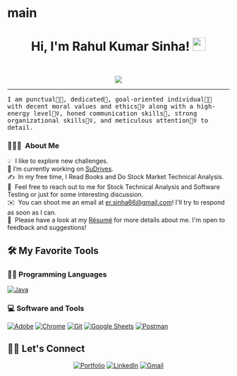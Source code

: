 # main


<h1 align="center">
Hi, I'm Rahul Kumar Sinha!
  <img src="https://media.giphy.com/media/hvRJCLFzcasrR4ia7z/giphy.gif" width="30"></h1>
 


<br/>

<!-- Typing SVG by DenverCoder1 - https://github.com/DenverCoder1/readme-typing-svg -->
<p align="center">
  <a href="https://github.com/DenverCoder1/readme-typing-svg"><img src="https://readme-typing-svg.herokuapp.com?lines=ECE+Student;Software+Test+Engineer;Always%20learning%20new%20things&center=true&width=380&height=45"></a>
</p>
<hr/>
<samp>
I am punctual👩‍🎓, dedicated🎯, goal-oriented individual👩‍💻 with decent moral values and ethics🙇‍♀️ along with a high-energy level🤹‍♀️, honed communication skills👐, strong organizational skills👮‍♀️, and meticulous attention🕵️‍♀️ to detail.
</samp>

### 👨🏻‍💻 &nbsp;About Me

💡 &nbsp;I like to explore new challenges.\
🔭 I’m currently working on [SuDrives](https://www.sudrives.com/).\
✍️ &nbsp;In my free time, I Read Books and Do Stock Market Technical Analysis.\
💬 &nbsp;Feel free to reach out to me for Stock Technical Analysis and Software Testing or just for some interesting discussion.\
✉️ &nbsp;You can shoot me an email at er.sinha66@gmail.com! I'll try to respond as soon as I can.\
📄 &nbsp;Please have a look at my [Résumé](https://drive.google.com/file/d/1J_dWXbFEqUSlruKay9JulY9kGwjTaJXz/view?usp=sharing) for more details about me. I'm open to feedback and suggestions!



## 🛠️ My Favorite Tools

### 👨‍💻 Programming Languages

<p>
    <a href="https://github.com/search?q=user%3ADenverCoder1+is%3Arepo+language%3Ajava"><img alt="Java" src="https://img.shields.io/badge/Java-%23007396.svg?logo=java&logoColor=white"></a>
    </a>

### 💻 Software and Tools

<p>
    <a href="#"><img alt="Adobe" src="https://img.shields.io/badge/Adobe%20-%23FF0000.svg?logo=adobe&logoColor=white"></a>
    <a href="#"><img alt="Chrome" src="https://img.shields.io/badge/Chrome-3DDC84?logo=google-chrome&logoColor=white"></a>
    <a href="#"><img alt="Git" src="https://img.shields.io/badge/Git%20-%23F05033.svg?logo=git&logoColor=white"></a>
    <a href="#"><img alt="Google Sheets" src="https://img.shields.io/badge/Google%20Sheets%20-%2334A853.svg?logo=google%20sheets&logoColor=white"></a>
    <a href="#"><img alt="Postman" src="https://img.shields.io/badge/Postman-FF6C37?logo=postman&logoColor=white"></a>   
</p>


## 🙋‍♀️ Let's Connect

<p align="center">
	<a href="https://github.com/ersinha" target="_blank"><img src="https://img.icons8.com/bubbles/50/000000/web.png" alt="Portfolio"/></a>
	<a href="https://www.linkedin.com/in/er-rahul91/" target="_blank"><img src="https://img.icons8.com/bubbles/50/000000/linkedin.png" alt="LinkedIn"/></a>
	<a href="mailto:er.sinha66@gmail.com" target="_blank"><img src="https://img.icons8.com/bubbles/50/000000/gmail.png" alt="Gmail"/></a>
</p>
